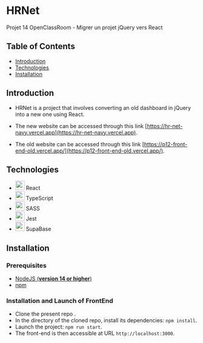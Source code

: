 # HRNet
Projet 14 OpenClassRoom - Migrer un projet jQuery vers React

## Table of Contents
- [Introduction](#introduction)
- [Technologies](#technologies)
- [Installation](#installation)

## Introduction

- HRNet is a project that involves converting an old dashboard in jQuery into a new one using React.

- The new website can be accessed through this link [https://hr-net-navy.vercel.app](https://hr-net-navy.vercel.app).
- The old website can be accessed through this link [https://p12-front-end-old.vercel.app/](https://p12-front-end-old.vercel.app/).


## Technologies 

- <img src="https://user-images.githubusercontent.com/25181517/183897015-94a058a6-b86e-4e42-a37f-bf92061753e5.png" width="24"/> React
- <img src="https://user-images.githubusercontent.com/25181517/183890598-19a0ac2d-e88a-4005-a8df-1ee36782fde1.png" width="24"/> TypeScript
- <img src="https://icons-for-free.com/iconfiles/png/512/end+long+shadow+preprocesor+sass+web+icon-1320184849915610733.png" width="24"/> SASS
- <img src="https://www.svgrepo.com/show/353930/jest.svg" width="24"/> Jest
- <img src="https://cf.appdrag.com/dashboard-openvm-clo-b2d42c/uploads/supabase-TAiY.png" width="24"/> SupaBase
## Installation 

### Prerequisites

- [NodeJS (**version 14 or higher**)](https://nodejs.org/en/)
- [npm](https://www.npmjs.com/)

### Installation and Launch of FrontEnd

- Clone the present repo .
- In the directory of the cloned repo, install its dependencies: `npm install`.
- Launch the project: `npm run start`.
- The front-end is then accessible at URL `http://localhost:3000`.
